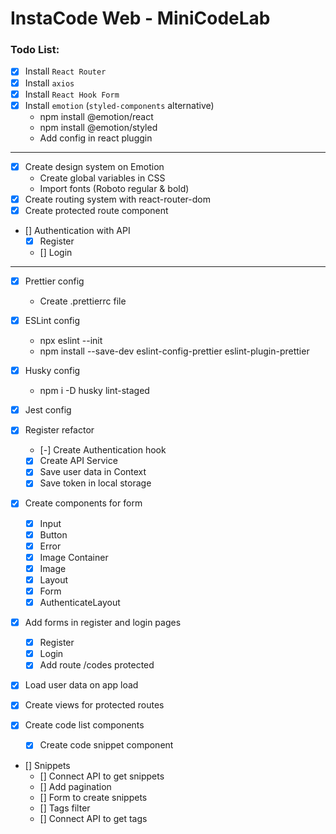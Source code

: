 # InstaCode Web - MiniCodeLab

### Todo List:

- [x] Install `React Router`
- [x] Install `axios`
- [x] Install `React Hook Form`
- [x] Install `emotion` (`styled-components` alternative)
  - npm install @emotion/react
  - npm install @emotion/styled
  - Add config in react pluggin

---

- [x] Create design system on Emotion
  - Create global variables in CSS
  - Import fonts (Roboto regular & bold)
- [x] Create routing system with react-router-dom
- [x] Create protected route component
- [] Authentication with API
  - [x] Register
  - [] Login

---

- [x] Prettier config
  - Create .prettierrc file
- [x] ESLint config
  - npx eslint --init
  - npm install --save-dev eslint-config-prettier eslint-plugin-prettier
- [x] Husky config
  - npm i -D husky lint-staged
- [x] Jest config

- [x] Register refactor

  - [-] Create Authentication hook
  - [x] Create API Service
  - [x] Save user data in Context
  - [x] Save token in local storage

- [x] Create components for form

  - [x] Input
  - [x] Button
  - [x] Error
  - [x] Image Container
  - [x] Image
  - [x] Layout
  - [x] Form
  - [x] AuthenticateLayout

- [x] Add forms in register and login pages

  - [x] Register
  - [x] Login
  - [x] Add route /codes protected

- [x] Load user data on app load
- [x] Create views for protected routes
- [x] Create code list components

  - [x] Create code snippet component

- [] Snippets
  - [] Connect API to get snippets
  - [] Add pagination
  - [] Form to create snippets
  - [] Tags filter
  - [] Connect API to get tags
